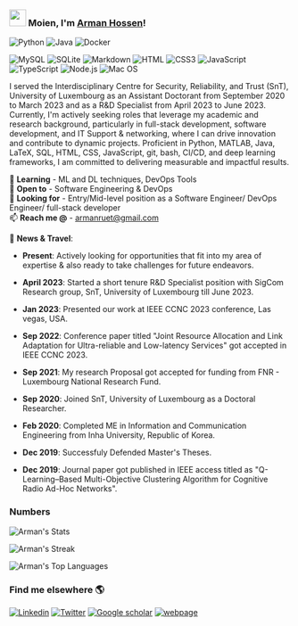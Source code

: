 ### <img src="https://media.giphy.com/media/hvRJCLFzcasrR4ia7z/giphy.gif" width="30px"> Moien, I'm [Arman Hossen](https://armanruet.github.io/)!
![Python](https://img.shields.io/badge/Python-3776AB?style=flat-square&logo=python&logoColor=white)
![Java](https://img.shields.io/badge/Java-ED8B00?style=for-the-badge&logo=openjdk&logoColor=white)
![Docker](https://img.shields.io/badge/Docker-0CC1F3?style=flat-square&logo=docker&logoColor=white)
<!---![MATLAB](https://blogs.mathworks.com/community/files/file_exchange_badge.png)--->
![MySQL](https://img.shields.io/badge/MySQL-005C84?style=flat-square&logo=mysql&logoColor=white)
![SQLite](https://img.shields.io/badge/SQLite-07405E?style=flat-square&logo=sqlite&logoColor=white)
![Markdown](https://img.shields.io/badge/Markdown-000000?style=flat-square&logo=markdown&logoColor=white)
![HTML](https://img.shields.io/badge/HTML5-E34F26?style=flat-square&logo=html5&logoColor=white)
![CSS3](https://img.shields.io/badge/CSS3-1572B6?style=flat-square&logo=css3&logoColor=white)
![JavaScript](https://img.shields.io/badge/JavaScript-F7DF1E?style=flat-square&logo=javascript&logoColor=black)
![TypeScript](https://img.shields.io/badge/TypeScript-007ACC?style=flat-square&logo=typescript&logoColor=white)
![Node.js](https://img.shields.io/badge/Node.js-43853D?style=flat-square&logo=node.js&logoColor=white)
![Mac OS](https://img.shields.io/badge/macOS-000000?style=flat-square&logo=apple&logoColor=white)

I served the Interdisciplinary Centre for Security, Reliability, and Trust (SnT), University of Luxembourg as an Assistant Doctorant from September 2020 to March 2023 and as a R&D Specialist from April 2023 to June 2023. Currently, I'm actively seeking roles that leverage my academic and research background, particularly in full-stack development, software development, and IT Support & networking, where I can drive innovation and contribute to dynamic projects. Proficient in Python, MATLAB, Java, LaTeX, SQL, HTML, CSS, JavaScript, git, bash, CI/CD, and deep learning frameworks, I am committed to delivering measurable and impactful results.


<!---🔭 **Current work** - Resource allocation in 5G URLLC </br>--->
🌱 **Learning** - ML and DL techniques, DevOps Tools </br>
👯 **Open to** - Software Engineering & DevOps </br>
🤔 **Looking for** - Entry/Mid-level position as a Software Engineer/ DevOps Engineer/ full-stack developer</br>
📫 **Reach me @** - armanruet@gmail.com </br>

<!---  <div align="right">--->
<!---![GitHub Contributions](https://github-readme-stats.vercel.app/api?username=armanruet&show_icons=true&title_color=fff&icon_color=79ff97&text_color=9f9f9f&bg_color=151515)--->
<!---</div> --->

💬 **News & Travel**:
- **Present**: Actively looking for opportunities that fit into my area of expertise & also ready to take challenges for future endeavors.
  
- **April 2023**: Started a short tenure R&D Specialist position with SigCom Research group, SnT, University of Luxembourg till June 2023.

- **Jan 2023**: Presented our work at IEEE CCNC 2023 conference, Las vegas, USA.

- **Sep 2022**: Conference paper titled "Joint Resource Allocation and Link Adaptation for Ultra-reliable and Low-latency Services" got accepted in IEEE CCNC 2023.

- **Sep 2021**: My research Proposal got accepted for funding from FNR - Luxembourg National Research Fund.

- **Sep 2020**: Joined SnT, University of Luxembourg as a Doctoral Researcher.

- **Feb 2020**: Completed ME in Information and Communication Engineering from Inha University, Republic of Korea.

- **Dec 2019**: Successfuly Defended Master's Theses. 

- **Dec 2019**: Journal paper got published in IEEE access titled as "Q-Learning–Based Multi-Objective Clustering Algorithm for Cognitive Radio Ad-Hoc Networks".

### Numbers
![Arman's Stats](https://github-readme-stats.vercel.app/api?username=armanruet&theme=darcula&show_icons=true&hide_border=true&count_private=true)

![Arman's Streak](https://github-readme-streak-stats.herokuapp.com/?user=armanruet&theme=darcula&hide_border=true)

![Arman's Top Languages](https://github-readme-stats.vercel.app/api/top-langs/?username=armanruet&layout=compact&theme=darcula)


### Find me elsewhere 🌎

[![Linkedin](https://img.shields.io/badge/-ArmanHossen-blue?style=flat-square&logo=Linkedin&logoColor=white&link=https://www.linkedin.com/in/armanruet/)](https://www.linkedin.com/in/armanruet/) 
[![Twitter](https://img.shields.io/badge/-Twitter-1ca0f1?style=flat-square&labelColor=1ca0f1&logo=twitter&logoColor=white&link=https://twitter.com/arman_5227)](https://twitter.com/arman_5227)
[![Google scholar](https://img.shields.io/badge/-GoogleScholar-blue?style=flat-square&logo=Google&logoColor=white&link=https://scholar.google.com/citations?user=LN-2sIoAAAAJ&hl=en)](https://scholar.google.com/citations?user=LN-2sIoAAAAJ&hl=en)
[![webpage](https://img.shields.io/badge/-webpage-blue?style=flat-square&logo=github&logoColor=black&link=https://armanruet.github.io/)](https://armanruet.github.io/)
